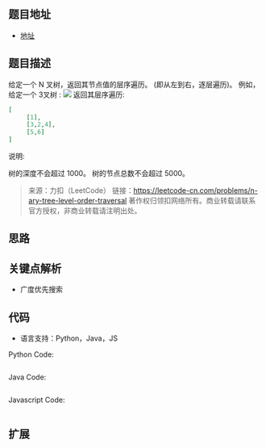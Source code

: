## 题目地址

- [地址](https://leetcode-cn.com/problems/n-ary-tree-level-order-traversal/)

## 题目描述

给定一个 N 叉树，返回其节点值的层序遍历。 (即从左到右，逐层遍历)。
例如，给定一个 3叉树 :
![](https://assets.leetcode-cn.com/aliyun-lc-upload/uploads/2018/10/12/narytreeexample.png)
返回其层序遍历:
```json
[
     [1],
     [3,2,4],
     [5,6]
]
```
说明:

树的深度不会超过 1000。
树的节点总数不会超过 5000。

> 来源：力扣（LeetCode）
链接：https://leetcode-cn.com/problems/n-ary-tree-level-order-traversal
著作权归领扣网络所有。商业转载请联系官方授权，非商业转载请注明出处。

## 思路

## 关键点解析

- 广度优先搜索

## 代码

- 语言支持：Python，Java，JS

Python Code:

```python

```

Java Code:

```java

```

Javascript Code:

```js

```

## 扩展
